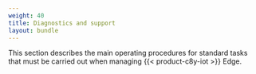 ```yaml
---
weight: 40
title: Diagnostics and support
layout: bundle
---
```


This section describes the main operating procedures for standard tasks that must be carried out when managing {{< product-c8y-iot >}} Edge.
